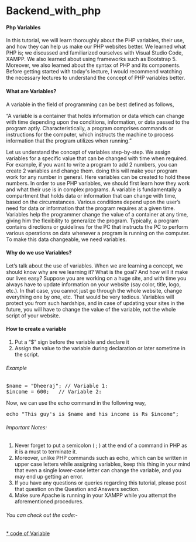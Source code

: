 # Backend_with_php
<h4>Php Variables</h4>
<p>In this tutorial, we will learn thoroughly about the PHP variables, their use, and how they can help us make our PHP websites better. We learned what PHP is; we discussed and familiarized ourselves with Visual Studio Code, XAMPP. We also learned about using frameworks such as Bootstrap 5. Moreover, we also learned about the syntax of PHP and its components. Before getting started with today's lecture, I would recommend watching the necessary lectures to understand the concept of PHP variables better.</p>
<h4>What are Variables?</h4>
<p>
A variable in the field of programming can be best defined as follows,<br>

“A variable is a container that holds information or data which can change with time depending upon the conditions, information, or data passed to the program aptly. Characteristically, a program comprises commands or instructions for the computer, which instructs the machine to process information that the program utilizes when running.”<br>

Let us understand the concept of variables step-by-step. We assign variables for a specific value that can be changed with time when required. For example, if you want to write a program to add 2 numbers, you can create 2 variables and change them. doing this will make your program work for any number in general. Here variables can be created to hold these numbers. In order to use PHP variables, we should first learn how they work and what their use is in complex programs. A variable is fundamentally a compartment that holds data or information that can change with time, based on the circumstances. Various conditions depend upon the user’s need for data or information that the program requires at a given time. Variables help the programmer change the value of a container at any time, giving him the flexibility to generalize the program. Typically, a program contains directions or guidelines for the PC that instructs the PC to perform various operations on data whenever a program is running on the computer. To make this data changeable, we need variables.
</p>
<h4>Why do we use Variables?</h4>
<p>Let’s talk about the use of variables. When we are learning a concept, we should know why are we learning it? What is the goal? And how will it make our lives easy? Suppose you are working on a huge site, and with time you always have to update information on your website (say color, title, logo, etc.). In that case, you cannot just go through the whole website, change everything one by one, etc. That would be very tedious. Variables will protect you from such hardships, and in case of updating your sites in the future, you will have to change the value of the variable, not the whole script of your website.</p>
<h4>How to create a variable</h4>
<ol>
  <li>Put a “$” sign before the variable and declare it</li>
  <li>Assign the value to the variable during declaration or later sometime in the script.</li>
</ol>
<h6>Example</h6>
<pre>
$name = "Dheeraj"; // Variable 1: 
$income = 600;   // Variable 2: 
</pre>
<p>Now, we can use the echo command in the following way,</p>
<pre>echo "This guy's is $name and his income is Rs $income";</pre>

<h6>Important Notes:</h6>
<ol>
  <li>Never forget to put a semicolon ( ; ) at the end of a command in PHP as it is a must to terminate it.</li>
  <li>Moreover, unlike PHP commands such as echo, which can be written in upper case letters while assigning variables, keep this thing in your mind that even a single lower-case letter can change the variable, and you may end up getting an error.</li>
  <li>If you have any questions or queries regarding this tutorial, please post that question on the Question and Answers section.</li>
  <li>Make sure Apache is running in your XAMPP while you attempt the aforementioned procedures.</li>
</ol>
<h6>You can check out the code:-</h6>
<a href="https://github.com/Dheeraj2002kumar/Backend_with_php/blob/main/Backend_php/1_Variable.php">* code of Variable</a>
